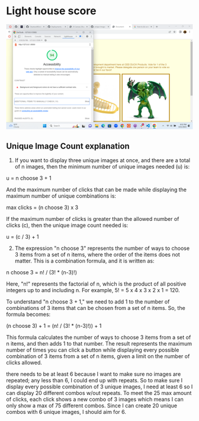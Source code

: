 # Light house score

![Light House score](img/Screenshot%20(19).png)


## Unique Image Count explanation

1. If you want to display three unique images at once, and there are a total of n images, then the minimum number of unique images needed (u) is:

u = n choose 3 + 1

And the maximum number of clicks that can be made while displaying the maximum number of unique combinations is:

max clicks = (n choose 3) x 3

If the maximum number of clicks is greater than the allowed number of clicks (c), then the unique image count needed is:

u = (c / 3) + 1


2. The expression "n choose 3" represents the number of ways to choose 3 items from a set of n items, where the order of the items does not matter. This is a combination formula, and it is written as:

n choose 3 = n! / (3! * (n-3)!)

Here, "n!" represents the factorial of n, which is the product of all positive integers up to and including n. For example, 5! = 5 x 4 x 3 x 2 x 1 = 120.

To understand "n choose 3 + 1," we need to add 1 to the number of combinations of 3 items that can be chosen from a set of n items. So, the formula becomes:

(n choose 3) + 1 = (n! / (3! * (n-3)!)) + 1

This formula calculates the number of ways to choose 3 items from a set of n items, and then adds 1 to that number. The result represents the maximum number of times you can click a button while displaying every possible combination of 3 items from a set of n items, given a limit on the number of clicks allowed.


there needs to be at least 6 because I want to make sure no images are repeated; any less than 6, I could end up with repeats. So to make sure I display every possible combination of 3 unique images, I need at least 6 so I can display 20 different combos w/out repeats. To meet the 25 max amount of clicks, each click shows a new combo of 3 images which means I can only show a max of 75 different combos. Since I can create 20 unique combos with 6 unique images, I should aim for 6.